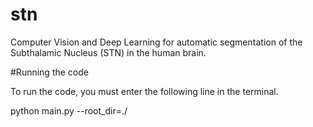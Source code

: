 # stn
Computer Vision and Deep Learning for automatic segmentation of the Subthalamic Nucleus (STN) in the human brain.

#Running the code

To run the code, you must enter the following line in the terminal.

python main.py --root_dir=./

